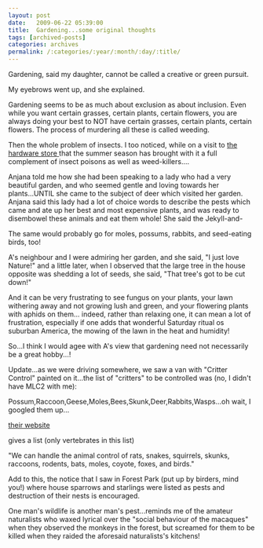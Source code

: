 ```yaml
---
layout: post
date:	2009-06-22 05:39:00
title:  Gardening...some original thoughts
tags: [archived-posts]
categories: archives
permalink: /:categories/:year/:month/:day/:title/
---
```

Gardening, said my daughter, cannot be called a creative or green pursuit.

My eyebrows went up, and she explained.

Gardening seems to be as much about exclusion as about inclusion. Even while you want certain grasses, certain plants, certain flowers, you are always doing your best to NOT have certain grasses, certain plants, certain flowers. The process of murdering all these is called weeding.

Then the whole problem of insects. I too noticed, while on a visit to <a href="http://www.homedepot.com/"> the hardware store </a> that the summer season has brought with it a full complement of insect poisons as well as weed-killers....


Anjana told me how she had been speaking to a lady who had a very beautiful garden, and who seemed gentle and loving towards her plants...UNTIL she came to the subject of deer which visited her garden. Anjana said this lady had a lot of choice words to describe the pests which came and ate up her best and most expensive plants, and was ready to disembowel these animals and eat them whole! She said the Jekyll-and-

The same would probably go for moles, possums, rabbits, and seed-eating birds, too!

A's neighbour and I were admiring her garden, and she said, "I just love Nature!" and a little later, when I observed that the large tree in the house opposite was shedding a lot of seeds, she said, "That tree's got to be cut down!"

And it can be very frustrating to see fungus on your plants, your lawn withering away and not growing lush and green, and your flowering plants with aphids on them... indeed, rather than relaxing one, it can mean a lot of frustration, especially if one adds that wonderful Saturday ritual os suburban America, the mowing of the lawn in the heat and humidity!


So...I think I would agee with A's view that gardening need not necessarily be a great hobby...!

Update...as we were driving somewhere, we saw a van with "Critter Control" painted on it...the list of "critters" to be controlled was (no, I didn't have MLC2 with me):

Possum,Raccoon,Geese,Moles,Bees,Skunk,Deer,Rabbits,Wasps...oh wait, I googled them up...

<a href="http://www.crittercontrol.com/residentialservices/animalcontrol.html"> their website </a> 

gives a list (only vertebrates in this list)


"We can handle the animal control of rats, snakes, squirrels, skunks, raccoons, rodents, bats, moles, coyote, foxes, and birds."

Add to this, the notice that I saw in Forest Park (put up by birders, mind you!) where house sparrows and starlings were listed as pests and destruction of their nests is encouraged.

One man's wildlife is another man's pest...reminds me of the amateur naturalists who waxed lyrical over the "social behaviour of the macaques" when they observed the monkeys in the forest, but screamed for them to be killed when they raided the aforesaid naturalists's kitchens!
